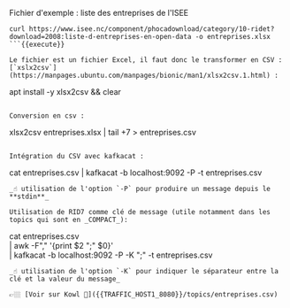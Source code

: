 Fichier d'exemple : liste des entreprises de l'ISEE

```
curl https://www.isee.nc/component/phocadownload/category/10-ridet?download=2008:liste-d-entreprises-en-open-data -o entreprises.xlsx
```{{execute}}

Le fichier est un fichier Excel, il faut donc le transformer en CSV : [`xslx2csv`](https://manpages.ubuntu.com/manpages/bionic/man1/xlsx2csv.1.html) :
```
apt install -y xlsx2csv && clear
```{{execute}}

Conversion en csv :
```
xlsx2csv entreprises.xlsx | tail +7 > entreprises.csv
```{{execute}}

Intégration du CSV avec kafkacat : 
```
cat entreprises.csv | kafkacat -b localhost:9092 -P -t entreprises.csv
```{{execute}}
_☝️ utilisation de l'option `-P` pour produire un message depuis le **stdin**_

Utilisation de RID7 comme clé de message (utile notamment dans les topics qui sont en _COMPACT_):
```
cat entreprises.csv \
   | awk -F"," '{print $2 ";" $0}' \
   | kafkacat -b localhost:9092 -P -K ";" -t entreprises.csv
```{{execute}}
_☝️ utilisation de l'option `-K` pour indiquer le séparateur entre la clé et la valeur du message_

👉🏼 [Voir sur Kowl 🤩]({{TRAFFIC_HOST1_8080}}/topics/entreprises.csv)

